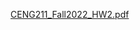[CENG211_Fall2022_HW2.pdf](https://github.com/ranaelifalbayrak/Vehicle-Price-Calculator/files/14233933/CENG211_Fall2022_HW2.pdf)
